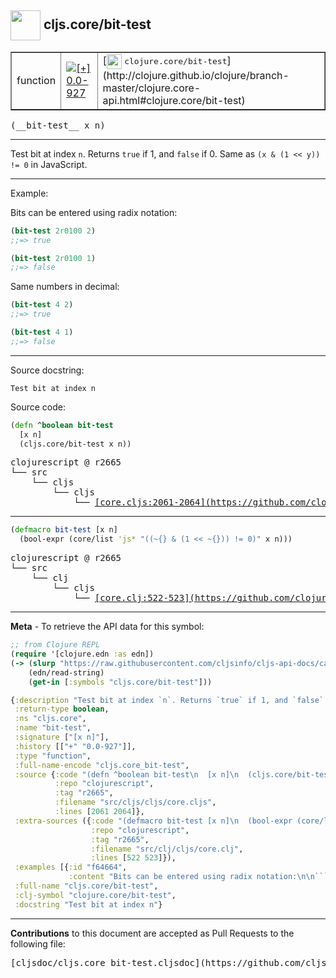## <img width="48px" valign="middle" src="http://i.imgur.com/Hi20huC.png"> cljs.core/bit-test

 <table border="1">
<tr>

<td>function</td>
<td><a href="https://github.com/cljsinfo/cljs-api-docs/tree/0.0-927"><img valign="middle" alt="[+] 0.0-927" src="https://img.shields.io/badge/+-0.0--927-lightgrey.svg"></a> </td>
<td>
[<img height="24px" valign="middle" src="http://i.imgur.com/1GjPKvB.png"> <samp>clojure.core/bit-test</samp>](http://clojure.github.io/clojure/branch-master/clojure.core-api.html#clojure.core/bit-test)
</td>
</tr>
</table>

 <samp>
(__bit-test__ x n)<br>
</samp>

---

Test bit at index `n`. Returns `true` if 1, and `false` if 0. Same as `(x & (1 << y)) != 0` in JavaScript.

---

Example:

Bits can be entered using radix notation:

```clj
(bit-test 2r0100 2)
;;=> true

(bit-test 2r0100 1)
;;=> false
```

Same numbers in decimal:

```clj
(bit-test 4 2)
;;=> true

(bit-test 4 1)
;;=> false
```

---


Source docstring:

```
Test bit at index n
```

Source code:

```clj
(defn ^boolean bit-test
  [x n]
  (cljs.core/bit-test x n))
```

 <pre>
clojurescript @ r2665
└── src
    └── cljs
        └── cljs
            └── <ins>[core.cljs:2061-2064](https://github.com/clojure/clojurescript/blob/r2665/src/cljs/cljs/core.cljs#L2061-L2064)</ins>
</pre>


---

```clj
(defmacro bit-test [x n]
  (bool-expr (core/list 'js* "((~{} & (1 << ~{})) != 0)" x n)))
```

 <pre>
clojurescript @ r2665
└── src
    └── clj
        └── cljs
            └── <ins>[core.clj:522-523](https://github.com/clojure/clojurescript/blob/r2665/src/clj/cljs/core.clj#L522-L523)</ins>
</pre>

---

__Meta__ - To retrieve the API data for this symbol:

```clj
;; from Clojure REPL
(require '[clojure.edn :as edn])
(-> (slurp "https://raw.githubusercontent.com/cljsinfo/cljs-api-docs/catalog/cljs-api.edn")
    (edn/read-string)
    (get-in [:symbols "cljs.core/bit-test"]))
```

```clj
{:description "Test bit at index `n`. Returns `true` if 1, and `false` if 0. Same as `(x & (1 << y)) != 0` in JavaScript.",
 :return-type boolean,
 :ns "cljs.core",
 :name "bit-test",
 :signature ["[x n]"],
 :history [["+" "0.0-927"]],
 :type "function",
 :full-name-encode "cljs.core_bit-test",
 :source {:code "(defn ^boolean bit-test\n  [x n]\n  (cljs.core/bit-test x n))",
          :repo "clojurescript",
          :tag "r2665",
          :filename "src/cljs/cljs/core.cljs",
          :lines [2061 2064]},
 :extra-sources ({:code "(defmacro bit-test [x n]\n  (bool-expr (core/list 'js* \"((~{} & (1 << ~{})) != 0)\" x n)))",
                  :repo "clojurescript",
                  :tag "r2665",
                  :filename "src/clj/cljs/core.clj",
                  :lines [522 523]}),
 :examples [{:id "f64664",
             :content "Bits can be entered using radix notation:\n\n```clj\n(bit-test 2r0100 2)\n;;=> true\n\n(bit-test 2r0100 1)\n;;=> false\n```\n\nSame numbers in decimal:\n\n```clj\n(bit-test 4 2)\n;;=> true\n\n(bit-test 4 1)\n;;=> false\n```"}],
 :full-name "cljs.core/bit-test",
 :clj-symbol "clojure.core/bit-test",
 :docstring "Test bit at index n"}

```

---

__Contributions__ to this document are accepted as Pull Requests to the following file:

 <pre>
[cljsdoc/cljs.core_bit-test.cljsdoc](https://github.com/cljsinfo/cljs-api-docs/blob/master/cljsdoc/cljs.core_bit-test.cljsdoc)
</pre>

